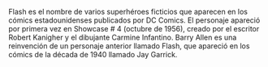 


Flash es el nombre de varios superhéroes ficticios que aparecen en los cómics estadounidenses publicados por DC Comics. El personaje apareció por primera vez en Showcase # 4 (octubre de 1956), creado por el escritor Robert Kanigher y el dibujante Carmine Infantino. Barry Allen es una reinvención de un personaje anterior llamado Flash, que apareció en los cómics de la década de 1940 llamado Jay Garrick.



